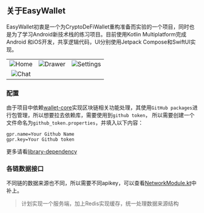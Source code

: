 ## 关于EasyWallet
EasyWallet初衷是一个为CryptoDeFiWallet重构准备而实验的一个项目，同时也是为了学习Android新技术栈的练习项目。目前使用Kotlin Multiplatform完成Android
和iOS开发，共享逻辑代码，UI分别使用Jetpack Compose和SwiftUI实现。

|                                                                                                       |                                                                                                         |                                                                                                           |
|:-----------------------------------------------------------------------------------------------------:|:-------------------------------------------------------------------------------------------------------:|:---------------------------------------------------------------------------------------------------------:|
| ![Home](https://github.com/BreakZero/EasyWallet-KMP/blob/main/screens/Screenshot_20240111_100157.png) | ![Drawer](https://github.com/BreakZero/EasyWallet-KMP/blob/main/screens/Screenshot_20240111_100109.png) | ![Settings](https://github.com/BreakZero/EasyWallet-KMP/blob/main/screens/Screenshot_20240111_100215.png) |
| ![Chat](https://github.com/BreakZero/EasyWallet-KMP/blob/main/screens/Screenshot_20240111_100239.png) |                                                                                                         |                                                                                                           |

### 配置
由于项目中依赖[wallet-core](https://github.com/trustwallet/wallet-core)实现区块链相关功能处理，其使用`GitHub packages`进行包管理，所以想要拉去依赖库，需要使用到`github token`，
所以需要创建一个文件命名为`github_token.properties`，并填入以下内容：
```properties
gpr.name=Your Github Name
gpr.key=Your Github token
```
更多请看[library-dependency](https://developer.trustwallet.com/developer/wallet-core/integration-guide/android-guide#adding-library-dependency)

### 各链数据接口
不同链的数据来源也不同，所以需要不同apikey，可以查看[NetworkModule.kt](platform%2Fnetwork%2Fsrc%2FcommonMain%2Fkotlin%2Fcom%2Feasy%2Fwallet%2Fnetwork%2Fdi%2FNetworkModule.kt)中补上。
> 计划实现一个服务端，加上Redis实现缓存，统一处理数据来源结构
